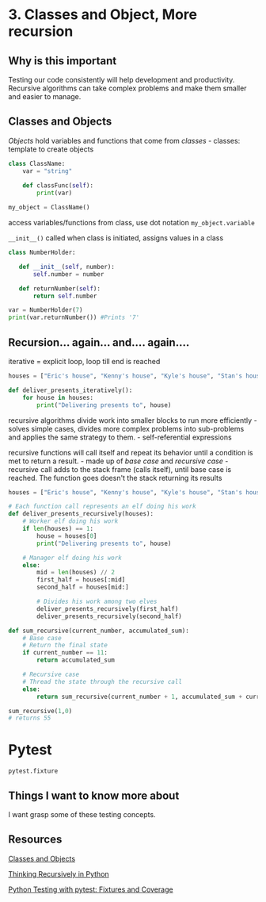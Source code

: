 # 3. Classes and Object, More recursion

## Why is this important

Testing our code consistently will help development and productivity. Recursive algorithms can take complex problems and make them smaller and easier to manage. 

## Classes and Objects 

*Objects* hold variables and functions that come from *classes*
    - classes: template to create objects 

```python
class ClassName: 
    var = "string"
    
    def classFunc(self):
        print(var)

my_object = ClassName()
```

access variables/functions from class, use dot notation
`my_object.variable`

`__init__()` called when class is initiated, assigns values in a class

```python
class NumberHolder:

   def __init__(self, number):
       self.number = number

   def returnNumber(self):
       return self.number

var = NumberHolder(7)
print(var.returnNumber()) #Prints '7'

```


## Recursion... again... and.... again....

iterative = explicit loop, loop till end is reached

```python
houses = ["Eric's house", "Kenny's house", "Kyle's house", "Stan's house"]

def deliver_presents_iteratively():
    for house in houses:
        print("Delivering presents to", house)
```

recursive algorithms divide work into smaller blocks to run more efficiently
    - solves simple cases, divides more complex problems into sub-problems and applies the same strategy to them. 
    - self-referential expressions

recursive functions will call itself and repeat its behavior until a condition is met to return a result. 
    - made up of *base case* and *recursive case*
    - recursive call adds to the stack frame (calls itself), until base case is reached. The function goes doesn't the stack returning its results
```python
houses = ["Eric's house", "Kenny's house", "Kyle's house", "Stan's house"]

# Each function call represents an elf doing his work 
def deliver_presents_recursively(houses):
    # Worker elf doing his work
    if len(houses) == 1:
        house = houses[0]
        print("Delivering presents to", house)

    # Manager elf doing his work
    else:
        mid = len(houses) // 2
        first_half = houses[:mid]
        second_half = houses[mid:]

        # Divides his work among two elves
        deliver_presents_recursively(first_half)
        deliver_presents_recursively(second_half)
```

```python
def sum_recursive(current_number, accumulated_sum):
    # Base case
    # Return the final state
    if current_number == 11:
        return accumulated_sum

    # Recursive case
    # Thread the state through the recursive call
    else:
        return sum_recursive(current_number + 1, accumulated_sum + current_number)

sum_recursive(1,0)
# returns 55
```

# Pytest

`pytest.fixture` 

## Things I want to know more about
I want grasp some of these testing concepts. 

## Resources

[Classes and Objects](https://www.learnpython.org/en/Classes_and_Objects)

[Thinking Recursively in Python](https://realpython.com/python-thinking-recursively/)

[Python Testing with pytest: Fixtures and Coverage](https://www.linuxjournal.com/content/python-testing-pytest-fixtures-and-coverage)
